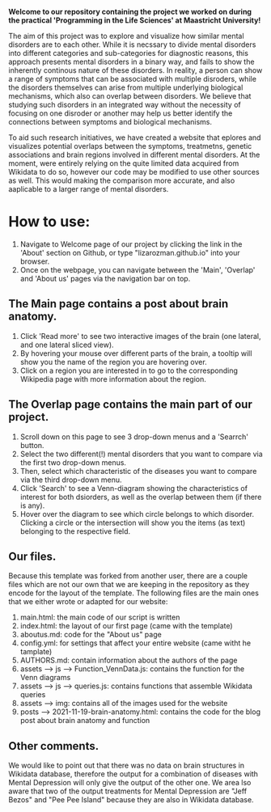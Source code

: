 **Welcome to our repository containing the project we worked on during the practical 'Programming in the Life Sciences' at Maastricht University!**

The aim of this project was to explore and visualize how similar mental disorders are to each other. While it is necssary to divide mental disorders into different categories and sub-categories for diagnostic reasons, this approach presents mental disorders in a binary way, and fails to show the inherently continous nature of these disorders. In reality, a person can show a range of symptoms that can be associated with multiple disroders, while the disorders themselves can arise from multiple underlying biological mechanisms, which also can overlap between disorders. We believe that studying such disorders in an integrated way without the necessity of focusing on one disroder or another may help us better identify the connections between symptoms and biological mechanisms.

To aid such research initiatives, we have created a website that eplores and visualizes potential overlaps between the symptoms, treatmetns, genetic associations and brain regions involved in different mental disorders. At the moment, were entirely relying on the quite limited data acquired from Wikidata to do so, however our code may be modified to use other sources as well. This would making the comparison more accurate, and also aaplicable to a larger range of mental disorders.

# How to use:
1. Navigate to Welcome page of our project by clicking the link in the 'About' section on Github, or type "lizarozman.github.io" into your browser.
2. Once on the webpage, you can navigate between the 'Main', 'Overlap' and 'About us' pages via the navigation bar on top.

## The Main page contains a post about brain anatomy.
1. Click 'Read more' to see two interactive images of the brain (one lateral, and one lateral sliced view).
2. By hovering your mouse over different parts of the brain, a tooltip will show you the name of the region you are hovering over.
3. Click on a region you are interested in to go to the corresponding Wikipedia page with more information about the region.

## The Overlap page contains the main part of our project.
 1. Scroll down on this page to see 3 drop-down menus and a 'Searrch' button.
 2. Select the two different(!) mental disorders that you want to compare via the first two drop-down menus.
 3. Then, select which characteristic of the diseases you want to compare via the third drop-down menu.   
 4. Click 'Search' to see a Venn-diagram showing the characteristics of interest for both dsiorders, as well as the overlap between them (if there is any).
 5. Hover over the diagram to see which circle belongs to which disorder. Clicking a circle or the intersection will show you the items (as text) belonging to the respective field.

## Our files.
Because this template was forked from another user, there are a couple files which are not our own that we are keeping in the repository as they encode for the layout of the template. The following files are the main ones that we either wrote or adapted for our website:
 1. main.html: the main code of our script is written
 2. index.html: the layout of our first page (came with the template)
 3. aboutus.md: code for the "About us" page
 4. config.yml: for settings that affect your entire website (came witht he tamplate)
 5. AUTHORS.md: contain information about the authors of the page
 6. assets --> js --> Function_VennData.js: contains the function for the Venn diagrams
 7. assets --> js --> queries.js: contains functions that assemble Wikidata queries
 8. assets --> img: contains all of the images used for the website
 9. posts --> 2021-11-19-brain-anatomy.html: contains the code for the blog post about brain anatomy and function

## Other comments.
We would like to point out that there was no data on brain structures in Wikidata database, therefore the output for a combination of diseases with Mental Depression will only give the output of the other one. We area lso aware that two of the output treatments for Mental Depression are "Jeff Bezos" and "Pee Pee Island" because they are also in Wikidata database.

